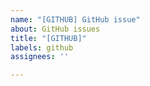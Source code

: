 ```yaml
---
name: "[GITHUB] GitHub issue"
about: GitHub issues
title: "[GITHUB]"
labels: github
assignees: ''

---
```



